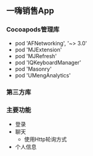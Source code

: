 ## 一嗨销售App

### Cocoapods管理库
* pod 'AFNetworking', '~> 3.0'
* pod 'MJExtension'
* pod 'MJRefresh'
* pod 'IQKeyboardManager'
* pod 'Masonry'
* pod 'UMengAnalytics'

### 第三方库


### 主要功能
* 登录
* 聊天
	* 使用Http轮询方式
* 个人信息




